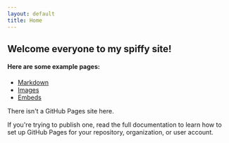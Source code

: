 ```yaml
---
layout: default
title: Home
---
```


## Welcome everyone to my spiffy site!


#### Here are some example pages:

- [Markdown](02-markdown-examples)
- [Images](03-images-examples)
- [Embeds](04-embeds-examples)


There isn't a GitHub Pages site here.

If you're trying to publish one, read the full documentation to learn how to set up GitHub Pages for your repository, organization, or user account.
